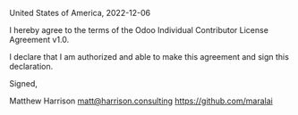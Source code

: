 United States of America, 2022-12-06

I hereby agree to the terms of the Odoo Individual Contributor License
Agreement v1.0.

I declare that I am authorized and able to make this agreement and sign this
declaration.

Signed,

Matthew Harrison matt@harrison.consulting https://github.com/maralai
